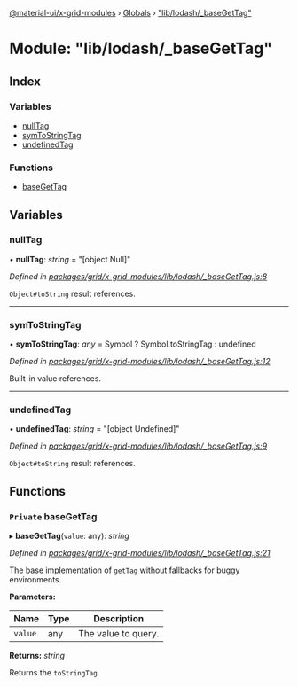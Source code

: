 [@material-ui/x-grid-modules](../README.md) › [Globals](../globals.md) › ["lib/lodash/\_baseGetTag"](_lib_lodash__basegettag_.md)

# Module: "lib/lodash/\_baseGetTag"

## Index

### Variables

- [nullTag](_lib_lodash__basegettag_.md#nulltag)
- [symToStringTag](_lib_lodash__basegettag_.md#symtostringtag)
- [undefinedTag](_lib_lodash__basegettag_.md#undefinedtag)

### Functions

- [baseGetTag](_lib_lodash__basegettag_.md#private-basegettag)

## Variables

### nullTag

• **nullTag**: _string_ = "[object Null]"

_Defined in [packages/grid/x-grid-modules/lib/lodash/\_baseGetTag.js:8](https://github.com/mui-org/material-ui-x/blob/a679779/packages/grid/x-grid-modules/lib/lodash/_baseGetTag.js#L8)_

`Object#toString` result references.

---

### symToStringTag

• **symToStringTag**: _any_ = Symbol ? Symbol.toStringTag : undefined

_Defined in [packages/grid/x-grid-modules/lib/lodash/\_baseGetTag.js:12](https://github.com/mui-org/material-ui-x/blob/a679779/packages/grid/x-grid-modules/lib/lodash/_baseGetTag.js#L12)_

Built-in value references.

---

### undefinedTag

• **undefinedTag**: _string_ = "[object Undefined]"

_Defined in [packages/grid/x-grid-modules/lib/lodash/\_baseGetTag.js:9](https://github.com/mui-org/material-ui-x/blob/a679779/packages/grid/x-grid-modules/lib/lodash/_baseGetTag.js#L9)_

`Object#toString` result references.

## Functions

### `Private` baseGetTag

▸ **baseGetTag**(`value`: any): _string_

_Defined in [packages/grid/x-grid-modules/lib/lodash/\_baseGetTag.js:21](https://github.com/mui-org/material-ui-x/blob/a679779/packages/grid/x-grid-modules/lib/lodash/_baseGetTag.js#L21)_

The base implementation of `getTag` without fallbacks for buggy environments.

**Parameters:**

| Name    | Type | Description         |
| ------- | ---- | ------------------- |
| `value` | any  | The value to query. |

**Returns:** _string_

Returns the `toStringTag`.

